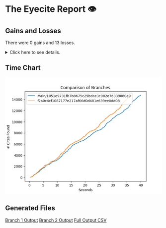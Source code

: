 # The Eyecite Report :eye:



Gains and Losses
---------
There were 0 gains and 13 losses.

<details>
<summary>Click here to see details.</summary>

|     id     |  Gain  |       Loss       |
| ---------- | ------ | ---------------- |
|  2060699   |        | Frohlich at 301  |
|  2060699   |        |  Beckler at 775  |
|  2829730   |        |   Layne at 405   |
|  2414924   |        |  Boerne at 2170  |
|  2414924   |        | Robinson at 1210 |
|  2414924   |        | Robinson at 1211 |
|  2414924   |        | Brzonkala at 37  |
|  2414924   |        | Brzonkala at 834 |
|  2414924   |        |  Brzonkala at 3  |
|  2414924   |        | Brzonkala at 874 |
|  2414924   |        | Brzonkala at 887 |
|  1433305   |        | Gullings at 244  |
|  2267203   |        |  Fisher at 1347  |


</details>



Time Chart
---------

![image](https://raw.githubusercontent.com/freelawproject/eyecite/artifacts/191/results/chart.png)


Generated Files
---------

[Branch 1 Output](https://raw.githubusercontent.com/freelawproject/eyecite/artifacts/191/results/1051e9731fb7b8675c29bdce3c982e76339060a9.json)
[Branch 2 Output](https://raw.githubusercontent.com/freelawproject/eyecite/artifacts/191/results/f2a0c4cf1087177e217af66d0d481e639ee0dd08.json)
[Full Output CSV ](https://raw.githubusercontent.com/freelawproject/eyecite/artifacts/191/results/output.csv)
